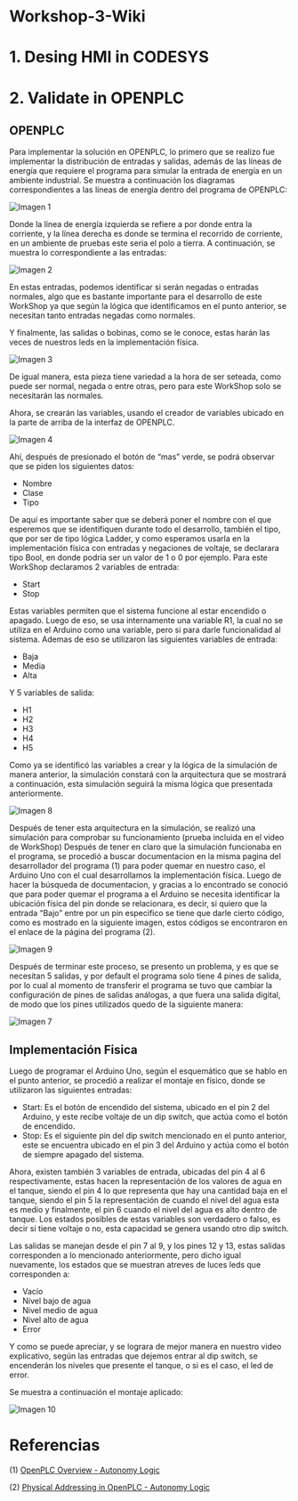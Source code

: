 # Workshop-3-Wiki

# 1. Desing HMI in CODESYS

# 2. Validate in OPENPLC

## OPENPLC
Para implementar la solución en OPENPLC, lo primero que se realizo fue implementar la distribución de entradas y salidas, además de las líneas de energía que requiere el programa para simular la entrada de energía en un ambiente industrial.
Se muestra a continuación los diagramas correspondientes a las líneas de energía dentro del programa de OPENPLC:

![Imagen 1](Images/Imagen1.png)
 
Donde la línea de energía izquierda se refiere a por donde entra la corriente, y la línea derecha es donde se termina el recorrido de corriente, en un ambiente de pruebas este seria el polo a tierra.
A continuación, se muestra lo correspondiente a las entradas:

![Imagen 2](Images/Imagen2.png)
 
En estas entradas, podemos identificar si serán negadas o entradas normales, algo que es bastante importante para el desarrollo de este WorkShop ya que según la lógica que identificamos en el punto anterior, se necesitan tanto entradas negadas como normales.

Y finalmente, las salidas o bobinas, como se le conoce, estas harán las veces de nuestros leds en la implementación física.

![Imagen 3](Images/Imagen3.png)
 
De igual manera, esta pieza tiene variedad a la hora de ser seteada, como puede ser normal, negada o entre otras, pero para este WorkShop solo se necesitarán las normales.

Ahora, se crearán las variables, usando el creador de variables ubicado en la parte de arriba de la interfaz de OPENPLC.

![Imagen 4](Images/Imagen4.png)
 
Ahí, después de presionado el botón de “mas” verde, se podrá observar que se piden los siguientes datos:
-	Nombre
-	Clase
-	Tipo
  
De aquí es importante saber que se deberá poner el nombre con el que esperemos que se identifiquen durante todo el desarrollo, también el tipo, que por ser de tipo lógica Ladder, y como esperamos usarla en la implementación física con entradas y negaciones de voltaje, se declarara tipo Bool, en donde podria ser un valor de 1 o 0 por ejemplo. Para este WorkShop declaramos 2 variables de entrada:

- Start
- Stop

Estas variables permiten que el sistema funcione al estar encendido o apagado. Luego de eso, se usa internamente una variable R1, la cual no se utiliza en el Arduino como una variable, pero si para darle funcionalidad al sistema. Ademas de eso se utilizaron las siguientes variables de entrada:

- Baja
- Media
- Alta
  
Y 5 variables de salida:
- H1
- H2
- H3
- H4
- H5

Como ya se identificó las variables a crear y la lógica de la simulación de manera anterior, la simulación constará con la arquitectura que se mostrará a continuación, esta simulación seguirá la misma lógica que presentada anteriormente.

![Imagen 8](Images/Imagen8.png)

Después de tener esta arquitectura en la simulación, se realizó una simulación para comprobar su funcionamiento (prueba incluida en el video de WorkShop)
Después de tener en claro que la simulación funcionaba en el programa, se procedió a buscar documentacion en la misma pagina del desarrollador del programa (1) para poder quemar en nuestro caso, el Arduino Uno con el cual desarrollamos la implementación física.
Luego de hacer la búsqueda de documentacion, y gracias a lo encontrado se conoció que para poder quemar el programa a el Arduino se necesita identificar la ubicación física del pin donde se relacionara, es decir, si quiero que la entrada “Bajo” entre por un pin especifico se tiene que darle cierto código, como es mostrado en la siguiente imagen, estos códigos se encontraron en el enlace de la página del programa (2).


 ![Imagen 9](Images/Imagen9.png)

Después de terminar este proceso, se presento un problema, y es que se necesitan 5 salidas, y por default el programa solo tiene 4 pines de salida, por lo cual al momento de transferir el programa se tuvo que cambiar la configuración de pines de salidas análogas, a que fuera una salida digital, de modo que los pines utilizados quedo de la siguiente manera:

![Imagen 7](Images/Imagen7.png)

## Implementación Fisica

 Luego de programar el Arduino Uno, según el esquemático que se hablo en el punto anterior, se procedió a realizar el montaje en físico, donde se utilizaron las siguientes entradas:

-	Start: Es el botón de encendido del sistema, ubicado en el pin 2 del Arduino, y este recibe voltaje de un dip switch, que actúa como el botón de encendido.
-	Stop: Es el siguiente pin del dip switch mencionado en el punto anterior, este se encuentra ubicado en el pin 3 del Arduino y actúa como el botón de siempre apagado del sistema.

Ahora, existen también 3 variables de entrada, ubicadas del pin 4 al 6 respectivamente, estas hacen la representación de los valores de agua en el tanque, siendo el pin 4 lo que representa que hay una cantidad baja en el tanque, siendo el pin 5 la representación de cuando el nivel del agua esta es medio y finalmente, el pin 6 cuando el nivel del agua es alto dentro de tanque. Los estados posibles de estas variables son verdadero o falso, es decir si tiene voltaje o no, esta capacidad se genera usando otro dip switch.

Las salidas se manejan desde el pin 7 al 9, y los pines 12 y 13, estas salidas corresponden a lo mencionado anteriormente, pero dicho igual nuevamente, los estados que se muestran atreves de luces leds que corresponden a:

-	Vacío
-	Nivel bajo de agua
-	Nivel medio de agua
-	Nivel alto de agua
-	Error

Y como se puede apreciar, y se lograra de mejor manera en nuestro video explicativo, según las entradas que dejemos entrar al dip switch, se encenderán los niveles que presente el tanque, o si es el caso, el led de error.

Se muestra a continuación el montaje aplicado:

![Imagen 10](Images/Imagen10.jpg)

# Referencias
(1) [OpenPLC Overview - Autonomy Logic](https://autonomylogic.com/docs/openplc-overview/)

(2) [Physical Addressing in OpenPLC - Autonomy Logic](https://autonomylogic.com/docs/2-4-physical-addressing/)

